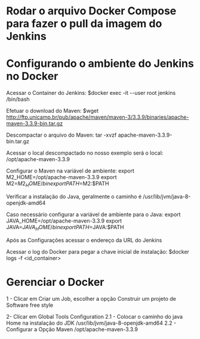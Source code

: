 # Rodar o arquivo Docker Compose para fazer o pull da imagem do Jenkins

# Configurando o ambiente do Jenkins no Docker

Acessar o Container do Jenkins: 
$docker exec -it --user root jenkins /bin/bash

Efetuar o download do Maven:
$wget http://ftp.unicamp.br/pub/apache/maven/maven-3/3.3.9/binaries/apache-maven-3.3.9-bin.tar.gz

Descompactar o arquivo do Maven:
tar -xvzf apache-maven-3.3.9-bin.tar.gz

Acessar o local descompactado no nosso exemplo será o local:
/opt/apache-maven-3.3.9

Configurar o Maven na variável de ambiente:
export M2_HOME=/opt/apache-maven-3.3.9 
export M2=$M2_HOME/bin
export PATH=$M2:$PATH

Verificar a instalação do Java, geralmente o caminho é /usr/lib/jvm/java-8-openjdk-amd64

Caso necessário configurar a variável de ambiente para o Java:
export JAVA_HOME=/opt/apache-maven-3.3.9 
export JAVA=$JAVA_HOME/bin
export PATH=$JAVA:$PATH

Após as Configurações acessar o endereço da URL do Jenkins

Acessar o log do Docker para pegar a chave inicial de instalação:
$docker logs -f <id_container>

# Gerenciar o Docker

1 - Clicar em Criar um Job, escolher a opção Construir um projeto de Software free style

2- Clicar em Global Tools Configuration
2.1 - Colocar o caminho do java Home na instalação do JDK
		/usr/lib/jvm/java-8-openjdk-amd64
	2.2 - Configurar a Opção Maven
		/opt/apache-maven-3.3.9
